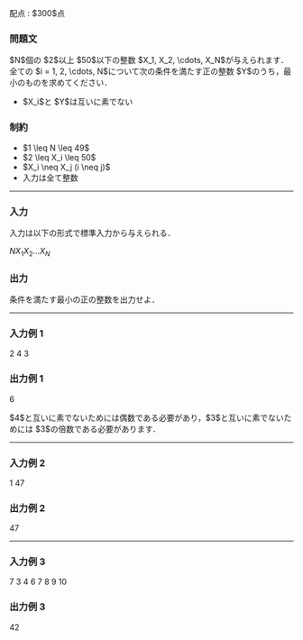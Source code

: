 
<div>

<span>

<span>

<p>
配点 : $300$点
</p>

<div>

<section>

### **問題文**

<p>
$N$個の $2$以上 $50$以下の整数 $X_1, X_2, \cdots, X_N$が与えられます．全ての $i = 1, 2, \cdots, N$について次の条件を満たす正の整数 $Y$のうち，最小のものを求めてください．
</p>

<ul>

<li>
$X_i$と $Y$は互いに素でない
</li>

</ul>

</section>

</div>

<div>

<section>

### **制約**

<ul>

<li>
$1 \leq N \leq 49$
</li>

<li>
$2 \leq X_i \leq 50$
</li>

<li>
$X_i \neq X_j (i \neq j)$
</li>

<li>
入力は全て整数   
</li>

</ul>

</section>

</div>

---

<div>

<div>

<section>

### **入力**

<p>
入力は以下の形式で標準入力から与えられる．
</p>

<div>

$N$$X_1$$X_2$$\ldots$$X_N$
</div>

</section>

</div>

<div>

<section>

### **出力**

<p>
条件を満たす最小の正の整数を出力せよ．
</p>

</section>

</div>

</div>

---

<div>

<section>

### **入力例 1**

<div>

2
4 3

</div>

</section>

</div>

<div>

<section>

### **出力例 1**

<div>

6

</div>

<p>
$4$と互いに素でないためには偶数である必要があり，$3$と互いに素でないためには $3$の倍数である必要があります．
</p>

</section>

</div>

---

<div>

<section>

### **入力例 2**

<div>

1
47

</div>

</section>

</div>

<div>

<section>

### **出力例 2**

<div>

47

</div>

</section>

</div>

---

<div>

<section>

### **入力例 3**

<div>

7
3 4 6 7 8 9 10

</div>

</section>

</div>

<div>

<section>

### **出力例 3**

<div>

42

</div>

</section>

</div>

</span>

</span>

</div>
